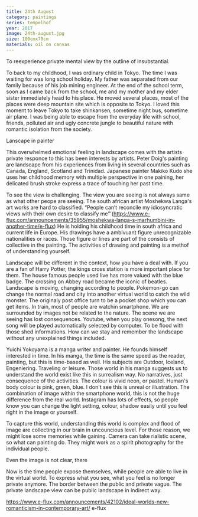 ```yaml
---
title: 24th August
category: paintings
series: tempelhof
year: 2017
image: 24th-august.jpg
size: 100cmx70cm
materials: oil on canvas
---
```


To reexperience private mental view by the outline of insubstantial.  


To back to my childhood, I was ordinary child in Tokyo.  The time I was waiting for was long school holiday. My father was separated from our family because of his job mining engineer. At the end of the school term, soon as I came back from the school, me and my mother and my elder sister immediately head to his place. He moved several places, most of the places were deep mountain site which is opposite to Tokyo. I loved this moment to leave Tokyo to take shinkansen, sometime night bus, sometime air plane. I  was being able to escape from the everyday life with school, friends, polluted air and ugly concrete jungle to beautiful nature with romantic isolation from the society. 

Lanscape in painter 

This overwhelmed emotional feeling in landscape comes with the artists private responce to this has been interests by artists. Peter Doig's painting are landscape from his experiences from living in several countries such as Canada, England, Scotland and Trinidad. Japanese painter Makiko Kudo she uses her childhood memory with multiple perspective in one paining, her delicated brush stroke express a trace of touching her past time. 

To see the view is challenging. The view you are seeing is not always same as what other peope are seeing. The south african artist Moshekwa Langa's art works are hard to classified. “People can’t reconcile my idiosyncratic views with their own desire to classify me”'(https://www.e-flux.com/announcements/35955/moshekwa-langa-s-marhumbini-in-another-time/e-flux) He is holding his childhood time in south africa and current life in Europe. His drawings have a ambivuant figure unrecognizable nationalities or races. Those figure or lines are part of the consists of collective in the painting. The activities of drawing and painting is a methof of understanding yourself. 

Landscape will be different in the context, how you have a deal with. If you are a fan of Harry Potter, the kings cross station is more important place for them. The house famous people used live has more valued with the blue badge. The crossing on Abbey road became the iconic of beatles. Landscape is moving, changing according to people. Pokemon-go can change the normal road and city into another virtual world to catch the wild monster. The originaly post office turn to be a pocket shop which you can get items. In train, most of people are watchin smartphone. We are surrounded by images not be related to the nature. The scene we are seeing has lost consequences. Youtube, when you play onesong, the next song will be played automatically selected by computer. To be flood with those shed informations. How can we stay and remember the  landscape without any unexplained things included.

Yuichi Yokoyama is a manga writer and painter. He founds himself interested in time. In his manga, the time is the same speed as the reader, painting, but this is time-based as well. His subjects are Outdoor, Iceland, Engeniering. Traveling or leisure. Those world in his manga suggests us to understand the world exist like this in surrealism way. No narratives, just consequence of the activities. The colour is vivid neon, or pastel. Human's body colour is pink, green, blue. I don't see this is unreal or illustration. The combination of image within the smartphone world, this is not the huge difference from the real world. Instagram has lots of effects, so people know you can change the light setting, colour, shadow easily until you feel right in the image or yourself. 

To capture this world, understanding this world is complex and flood of image are collecting in our brain in uncouncious level. For those reason, we might lose some memories while gaining. Camera can take rialistic scene, so what can painting do. They might work as a spirit photography for the individual people. 

Even the image is not clear, there 

Now is the time people expose themselves, while people are able to live in the virtual world. To express what you see, what you feel is no longer private anymore. The border between the public and private vague. The private landscape view can be public landscape in indirect way. 
















https://www.e-flux.com/announcements/42102/ideal-worlds-new-romanticism-in-contemporary-art/ e-flux 

